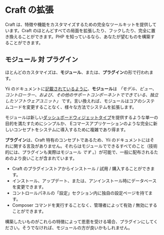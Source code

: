# Craft の拡張

Craft は、特徴や機能をカスタマイズするための完全なツールキットを提供しています。Craft のほとんどすべての局面を拡張したり、フックしたり、完全に置き換えることができます。PHP を知っているなら、あなたが望むものを構築することができます。

## モジュール 対 プラグイン

ほとんどのカスタマイズは、**モジュール**、または、**プラグイン**の形で行われます。

Yii のドキュメントに[記載されているように](https://www.yiiframework.com/doc/guide/2.0/en/structure-modules)、**モジュール**は _「モデル、ビュー、コントローラー、および、その他のサポートコンポーネントでできている、独立したソフトウェアユニット」_ です。言い換えれば、モジュールはコアのシステムコードを変更することなく、様々な方法でシステムを拡張します。

モジュールは新しい[ダッシュボードウィジェットタイプ](widget-types.md)を提供するような単一の目的を満たすためにシンプルか、 Eコマースアプリケーションのような完全に新しいコンセプトをシステムに導入するために複雑であり得ます。

**プラグイン**は、Craft 特有のコンセプトであるため、Yii のドキュメントにはそれに関する言及がありません。それらはモジュールでできるすべてのこと（技術的には、プラグインも実際はモジュール _です_ 。）が可能で、一般に配布されるためのより良いことが含まれています。

- Craft のプラグインストアからインストール / 試用 / 購入することができます。
- インストール、アップデート、または、アンインストール時にデータベースを変更できます。
- コントロールパネルの「設定」セクション内に独自の設定ページを持てます。
- Composer コマンドを実行することなく、管理者によって有効 / 無効にすることができます。

構築したいものがこれらの特徴によって恩恵を受ける場合、プラグインにしてください。そうでなければ、モジュールの方が良いかもしれません。
